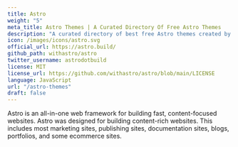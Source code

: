 ```yaml
---
title: Astro
weight: "5"
meta_title: Astro Themes | A Curated Directory Of Free Astro Themes
description: "A curated directory of best free Astro themes created by independent web designers & developers that are open source, MIT licensed & available for free to download."
icon: /images/icons/astro.svg
official_url: https://astro.build/
github_path: withastro/astro
twitter_username: astrodotbuild
license: MIT
license_url: https://github.com/withastro/astro/blob/main/LICENSE
language: JavaScript
url: "/astro-themes"
draft: false
---
```


Astro is an all-in-one web framework for building fast, content-focused websites. Astro was designed for building content-rich websites. This includes most marketing sites, publishing sites, documentation sites, blogs, portfolios, and some ecommerce sites.

